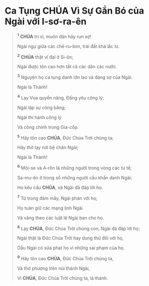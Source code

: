 # Ca Tụng **CHÚA** Vì Sự Gắn Bó của Ngài với I-sơ-ra-ên

> <sup><b>1</b></sup> **CHÚA** trị vì, muôn dân hãy run sợ!
>
> Ngài ngự giữa các chê-ru-bim, trái đất khá lắc lư.
>
> <sup><b>2</b></sup> **CHÚA** thật vĩ đại ở Si-ôn;
>
> Ngài được tôn cao hơn tất cả các dân các nước.
>
> <sup><b>3</b></sup> Nguyện họ ca tụng danh lớn lao và đáng sợ của Ngài.
>
> Ngài là Thánh!
>
> <sup><b>4</b></sup> Lạy Vua quyền năng, Đấng yêu công lý;
>
> Ngài lập sự công bằng;
>
> Ngài thi hành công lý
>
> Và công chính trong Gia-cốp.
>
> <sup><b>5</b></sup> Hãy tôn cao **CHÚA**, Đức Chúa Trời chúng ta;
>
> Hãy thờ lạy nơi bệ chân Ngài;
>
> Ngài là Thánh!
>
> <sup><b>6</b></sup> Môi-se và A-rôn là những người trong vòng các tư tế;
>
> Sa-mu-ên ở trong số những người cầu khẩn danh Ngài;
>
> Họ kêu cầu **CHÚA**, và Ngài đã đáp lời họ.
>
> <sup><b>7</b></sup> Từ trong đám mây, Ngài phán với họ;
>
> Họ tuân giữ các mạng lịnh Ngài
>
> Và vâng theo các luật lệ Ngài ban cho họ.
>
> <sup><b>8</b></sup> Lạy **CHÚA**, Đức Chúa Trời chúng con, Ngài đã đáp lời họ;
>
> Ngài thật là Đức Chúa Trời hay dung thứ đối với họ,
>
> Dẫu Ngài có sửa phạt họ vì những sai phạm của họ.
>
> <sup><b>9</b></sup> Hãy tôn cao **CHÚA**, Đức Chúa Trời chúng ta,
>
> Và thờ phượng trên núi thánh Ngài,
>
> Vì **CHÚA**, Đức Chúa Trời chúng ta, là thánh.